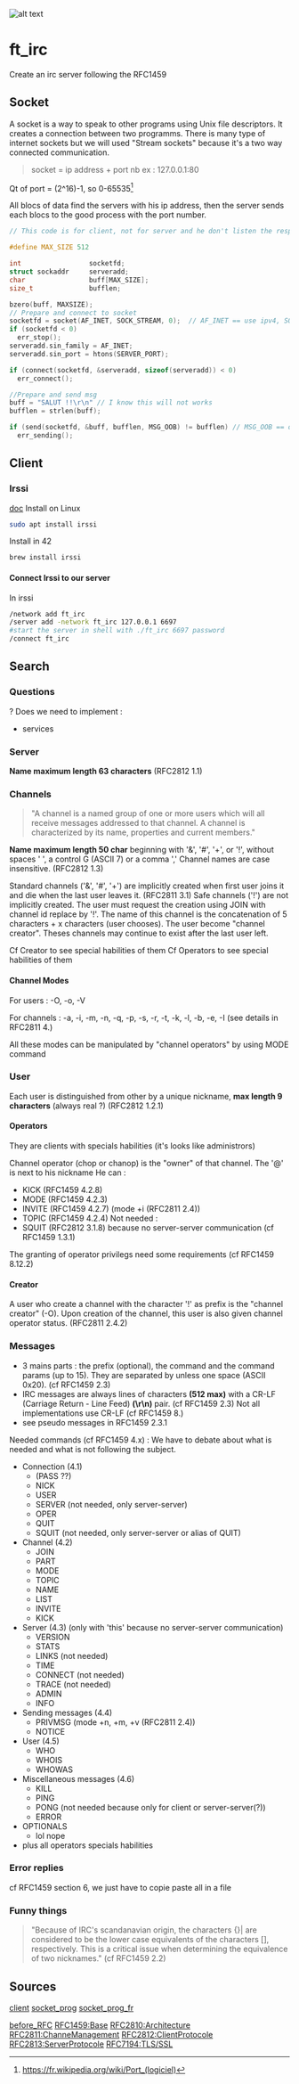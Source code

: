 ![alt text](https://i.kym-cdn.com/entries/icons/facebook/000/006/877/707538ef3afa883c1d146b42cf01bac2.jpg "welcome to the internet")

# ft_irc
Create an irc server following the RFC1459

## Socket
A socket is a way to speak to other programs using Unix file descriptors.
It creates a connection between two programms.
There is many type of internet sockets but we will used "Stream sockets" because it's a two way connected communication.

> socket = ip address + port nb
> ex : 127.0.0.1:80

Qt of port = (2^16)-1, so 0-65535[^1]


All blocs of data find the servers with his ip address, then the server sends each blocs to the good process with the port number.


```c
// This code is for client, not for server and he don't listen the response ==> this is useless

#define MAX_SIZE 512

int                 socketfd;
struct sockaddr     serveradd;
char                buff[MAX_SIZE];
size_t              bufflen;

bzero(buff, MAXSIZE);
// Prepare and connect to socket
socketfd = socket(AF_INET, SOCK_STREAM, 0);  // AF_INET == use ipv4, SOCK_STREAM == can write and read, 0 == TCP
if (socketfd < 0)
  err_stop();
serveradd.sin_family = AF_INET;
serveradd.sin_port = htons(SERVER_PORT);

if (connect(socketfd, &serveradd, sizeof(serveradd)) < 0)
  err_connect();

//Prepare and send msg
buff = "SALUT !!\r\n" // I know this will not works
bufflen = strlen(buff);

if (send(socketfd, &buff, bufflen, MSG_OOB) != bufflen) // MSG_OOB == out of band data, don't know what it is
  err_sending();
```

## Client
### Irssi
[doc](https://irssi.org/documentation/)
Install on Linux
```bash
sudo apt install irssi
```
Install in 42
```bash
brew install irssi
```
#### Connect Irssi to our server
In irssi
```bash
/network add ft_irc
/server add -network ft_irc 127.0.0.1 6697
#start the server in shell with ./ft_irc 6697 password
/connect ft_irc
```



## Search
### Questions
? Does we need to implement :
- services

### Server
__Name maximum length 63 characters__ (RFC2812 1.1)

### Channels
> "A channel is a named group of one or more users which will all
> receive messages addressed to that channel.  A channel is
> characterized by its name, properties and current members."

__Name maximum length 50 char__ beginning with '&', '#', '+', or '!', without spaces ' ', a control G (ASCII 7) or a comma ','
Channel names are case insensitive. (RFC2812 1.3)

Standard channels ('&', '#', '+') are implicitly created when first user joins it and die when the last user leaves it. (RFC2811 3.1)
Safe channels ('!') are not implicitly created. The user must request the creation using JOIN with channel id replace by '!'. The name of this channel is the concatenation of 5 characters + x characters (user chooses). The user become "channel creator". Theses channels may continue to exist after the last user left.

Cf Creator to see special habilities of them
Cf Operators to see special habilities of them

#### Channel Modes
For users :
  -O, -o, -V

For channels :
  -a, -i, -m, -n, -q, -p, -s, -r, -t, -k, -l, -b, -e, -I (see details in RFC2811 4.)

All these modes can be manipulated by "channel operators" by using MODE command

### User
Each user is distinguished from other by a unique nickname, __max length 9 characters__ (always real ?) (RFC2812 1.2.1)

#### Operators
They are clients with specials habilities (it's looks like administrors)

Channel operator (chop or chanop) is the "owner" of that channel. The '@' is next to his nickname
He can :
- KICK (RFC1459 4.2.8)
- MODE (RFC1459 4.2.3)
- INVITE (RFC1459 4.2.7) (mode +i (RFC2811 2.4))
- TOPIC (RFC1459 4.2.4)
Not needed :
- SQUIT (RFC2812 3.1.8) because no server-server communication
(cf RFC1459 1.3.1)

The granting of operator privilegs need some requirements (cf RFC1459 8.12.2)

#### Creator
A user who create a channel with the character '!' as prefix is the "channel creator" (-O). Upon creation of the channel,
this user is also given channel operator status. (RFC2811 2.4.2)

### Messages
- 3 mains parts : the prefix (optional), the command and the command params (up to 15). They are separated by unless one space (ASCII 0x20). (cf RFC1459 2.3)
- IRC messages are always lines of characters __(512 max)__ with a CR-LF (Carriage Return - Line Feed) __(\r\n)__ pair. (cf RFC1459 2.3) Not all implementations use CR-LF (cf RFC1459 8.)
- see pseudo messages in RFC1459 2.3.1

Needed commands (cf RFC1459 4.x) :
We have to debate about what is needed and what is not following the subject.
- Connection (4.1)
  - (PASS ??)
  - NICK
  - USER
  - SERVER (not needed, only server-server)
  - OPER
  - QUIT
  - SQUIT (not needed, only server-server or alias of QUIT)
- Channel (4.2)
  - JOIN
  - PART
  - MODE
  - TOPIC
  - NAME
  - LIST
  - INVITE
  - KICK
- Server (4.3) (only with 'this' because no server-server communication)
  - VERSION
  - STATS
  - LINKS (not needed)
  - TIME
  - CONNECT (not needed)
  - TRACE (not needed)
  - ADMIN
  - INFO
- Sending messages (4.4)
  - PRIVMSG (mode +n, +m, +v (RFC2811 2.4))
  - NOTICE
- User (4.5)
  - WHO
  - WHOIS
  - WHOWAS
- Miscellaneous messages (4.6)
  - KILL
  - PING
  - PONG (not needed because only for client or server-server(?))
  - ERROR
- OPTIONALS
  - lol nope
- plus all operators specials habilities

### Error replies
cf RFC1459 section 6, we just have to copie paste all in a file

### Funny things
> "Because of IRC's scandanavian origin, the characters {}| are
> considered to be the lower case equivalents of the characters []\,
> respectively. This is a critical issue when determining the
> equivalence of two nicknames." (cf RFC1459 2.2)

## Sources
[client](https://irssi.org/New-users/)
[socket_prog](https://beej.us/guide/bgnet/html)
[socket_prog_fr](http://tvaira.free.fr/bts-sn/reseaux/cours/cours-sockets.pdf)

[before_RFC](http://chi.cs.uchicago.edu/chirc/intro.html)
[RFC1459:Base](https://datatracker.ietf.org/doc/html/rfc1459)
[RFC2810:Architecture](https://datatracker.ietf.org/doc/html/rfc2810)
[RFC2811:ChanneManagement](https://datatracker.ietf.org/doc/html/rfc2811)
[RFC2812:ClientProtocole](https://datatracker.ietf.org/doc/html/rfc2812)
[RFC2813:ServerProtocole](https://datatracker.ietf.org/doc/html/rfc2813)
[RFC7194:TLS/SSL](https://www.rfcreader.com/#rfc7194)


[^1]: https://fr.wikipedia.org/wiki/Port_(logiciel)